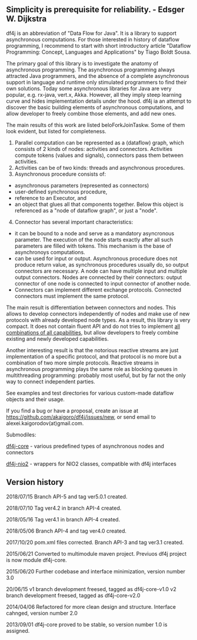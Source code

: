 Simplicity is prerequisite for reliability. - Edsger W. Dijkstra
-------------------------

df4j is an abbreviation of "Data Flow for Java". It is a library to support asynchronous computations. 
For those interested in history of dataflow programming, I recommend to start with short introductory article
"Dataflow Programming: Concept, Languages and Applications" by Tiago Boldt Sousa.

The primary goal of this library is to investigate the anatomy of asynchronous programming.
The asynchronous programming always attracted Java programmers,
and the absence of a complete asynchronous support in language and runtime only stimulated programmers to find their own solutions.
Today some asynchronous libraries for Java are very popular, e.g. rx-java, vert.x, Akka.
However, all they imply steep learning curve and hides implementation details under the hood.
df4j ia an attempt to discover the basic building elements of asynchronous computations,
and allow developer to freely combine those elements, and add new ones.

The main results of this work are listed beloForkJoinTaskw. Some of them look evident, but listed for completeness.

1. Parallel computation can be represented as a (dataflow) graph, which consists of 2 kinds of nodes: activities and connectors.
Activities compute tokens (values and signals), connectors pass them between activities.
2. Activities can be of two kinds: threads and asynchronous procedures.
3. Asynchronous procedure consists of:
  - asynchronous parameters (represented as connectors)
  - user-defined synchronous procedure,
  - reference to an Executor, and
  - an object that glues all that components together. Below this object is referenced as a "node of dataflow graph", or just a "node".
4. Connector has several important characteristics:
 -  it can be bound to a node and serve as a mandatory asyncronous parameter.
 The execution of the node starts exactly after all such parameters are filled with tokens. 
 This mechanism is the base of asynchronoys computations.
 - can be used for input or output.
Asynchronous procedure does not produce return value, as synchronous procedures usually do, so output connectors are necessary. 
A node can have multiple input and multiple output connectors.
Nodes are connected by their connectors: output connector of one node is connected to input connector of another node.
 - Connectors can implement different exchange protocols. Connected connectors must implement the same protocol.
 
The main result is differentiation between connectors and nodes. 
This allows to develop connectors independently of nodes and make use of new protocols with already developed node types.
As a result, this library is very compact. 
It does not contain fluent API and do not tries to implement [all combinations of all capabilities](https://www.google.ru/search?q="all+combinations+of+all+capabilities),
but allow developers to freely combine existing and newly developed capabilities.

Another interesting result is that the notorious reactive streams are just implementation of a specific protocol, and that protocol is no more
but a combination of two more simple protocols. 
Reactive streams in asynchronous programming plays the same role as blocking queues in multithreading programming: probably most useful,
but by far not the only way to connect independent parties. 

See examples and test directories for various custom-made dataflow objects and their usage.

If you find a bug or have a proposal, create an issue at <https://github.com/akaigoro/df4j/issues/new>,
or send email to alexei.kaigorodov(at)gmail.com.

Submodiles:

[df4j-core](/df4j-core/README.md) - various predefined types of asynchronous nodes and connectors

[df4j-nio2](/df4j-nio2/README.md) - wrappers for NIO2 classes, compatible with df4j interfaces

Version history
---------------
2018/07/15
Branch API-5 and tag ver5.0.1 created.

2018/07/10
Tag ver4.2 in branch API-4 created.

2018/05/16
Tag ver4.1 in branch API-4 created.

2018/05/06
Branch API-4 and tag ver4.0 created.

2017/10/20
pom.xml files corrected. Branch API-3 and tag ver3.1 created.

2015/06/21
Converted to multimodule maven project. Previuos df4j project is now module df4j-core.

2015/06/20
Further codebase and interface minimization, version number 3.0

20/06/15
v1 branch development freesed, tagged as  df4j-core-v1.0
v2 branch development freesed, tagged as  df4j-core-v2.0

2014/04/06
Refactored for more clean design and structure. Interface cahnged, version number 2.0  

2013/09/01
df4j-core proved to be stable, so version number 1.0 is assigned.  
